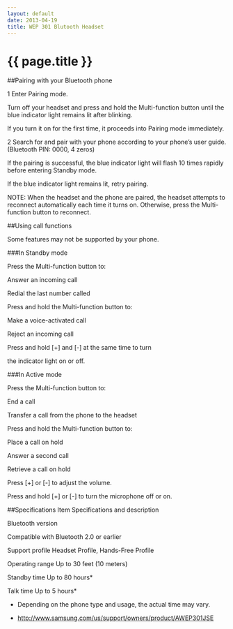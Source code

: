 ```yaml
---
layout: default
date: 2013-04-19
title: WEP 301 Blutooth Headset
---
```


# {{ page.title }}

##Pairing with your Bluetooth phone

1 Enter Pairing mode.

Turn off your headset and press and hold the
Multi-function button until the blue indicator light
remains lit after blinking.

If you turn it on for the first time, it proceeds
into Pairing mode immediately.

2 Search for and pair with your phone according to
your phone’s user guide. (Bluetooth PIN: 0000, 4
zeros)

If the pairing is successful, the blue indicator
light will flash 10 times rapidly before entering
Standby mode.

If the blue indicator light remains lit, retry
pairing.

NOTE:
When the headset and the phone are paired, the
headset attempts to reconnect automatically each
time it turns on. Otherwise, press the Multi-function
button to reconnect.

##Using call functions

Some features may not be supported by your phone.

###In Standby mode

Press the Multi-function button to:

Answer an incoming call

Redial the last number called

Press and hold the Multi-function button to:

Make a voice-activated call

Reject an incoming call

Press and hold [+] and [-] at the same time to turn

the indicator light on or off.

###In Active mode

Press the Multi-function button to:

End a call

Transfer a call from the phone to the headset

Press and hold the Multi-function button to:

Place a call on hold

Answer a second call

Retrieve a call on hold

Press [+] or [-] to adjust the volume.

Press and hold [+] or [-] to turn the microphone off
or on.

##Specifications
Item Specifications and description

Bluetooth version

Compatible with Bluetooth 2.0 or
earlier

Support profile Headset Profile, Hands-Free Profile

Operating range Up to 30 feet (10 meters)

Standby time Up to 80 hours*

Talk time Up to 5 hours*

* Depending on the phone type and usage, the actual time may
vary.


- <http://www.samsung.com/us/support/owners/product/AWEP301JSE>
